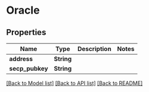 # Oracle

## Properties

Name | Type | Description | Notes
------------ | ------------- | ------------- | -------------
**address** | **String** |  | 
**secp_pubkey** | **String** |  | 

[[Back to Model list]](../README.md#documentation-for-models) [[Back to API list]](../README.md#documentation-for-api-endpoints) [[Back to README]](../README.md)


